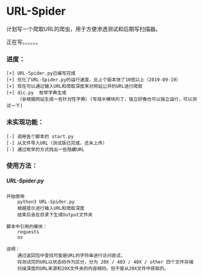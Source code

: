 # URL-Spider

计划写一个爬取URL的爬虫，用于方便渗透测试和后期写扫描器。

正在写。。。。。。

### 进度：

    [+] URL-Spider.py已编写完成
    [+] 优化了URL-Spider.py的运行速度，比上个版本快了10倍以上（2019-09-19）
    [+] 现在可以通过输入URL和爬取深度来对网站公开的URL进行爬取
    [+] dic.py  枚举字典生成
        （会根据网站生成一些针对性字典）(写成半模块的了，独立好像也可以独立运行，可以测试一下)
    
### 未实现功能：

    [-] 调用各个脚本的 start.py
    [-] 从文件导入URL（测试版已完成，还未上传）
    [-] 通过枚举的方式找出一些隐藏URL
    

### 使用方法：

##### URL-Spider.py

    开始使用  
        python3 URL-Spider.py
        根据提示进行输入URL和爬取深度
        结束后会在目录下生成Output文件夹
        
    脚本中引用的模块：
        requests
        os
     
    说明：
        通过返回包中查找可能是URL的字符串进行访问尝试，
        将测试完的URL以状态码作为区分，分为 20X / 403 / 40X / other 四个文件存储
        扫描深度的URL来源和20X文件夹的内容相同，但不是从20X文件中获取的。
        
